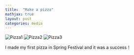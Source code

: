 ```yaml
---
title:  "Make a pizza"
mathjax: true
layout: post
categories: media
---
```


![Pizza1](https://hongrongyang.github.io/pizza2.JPG)
![Pizza2](https://hongrongyang.github.io/pizza1.JPG)
![Pizza3](https://hongrongyang.github.io/pizza.JPG)

I made my first pizza in Spring Festival and it was a success！
